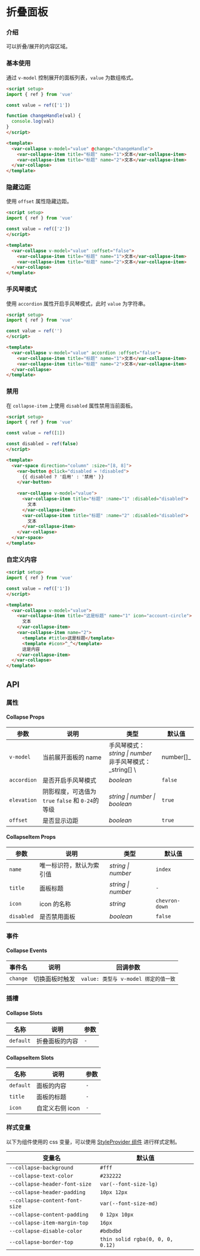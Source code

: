 # 折叠面板

### 介绍

可以折叠/展开的内容区域。

### 基本使用

通过 `v-model` 控制展开的面板列表，`value` 为数组格式。

```html
<script setup>
import { ref } from 'vue'

const value = ref(['1'])

function changeHandle(val) {
  console.log(val)
}
</script>

<template>
  <var-collapse v-model="value" @change="changeHandle">
    <var-collapse-item title="标题" name="1">文本</var-collapse-item>
    <var-collapse-item title="标题" name="2">文本</var-collapse-item>
  </var-collapse>
</template>
```
### 隐藏边距

使用 `offset` 属性隐藏边距。

```html
<script setup>
import { ref } from 'vue'

const value = ref(['2'])
</script>

<template>
  <var-collapse v-model="value" :offset="false">
    <var-collapse-item title="标题" name="1">文本</var-collapse-item>
    <var-collapse-item title="标题" name="2">文本</var-collapse-item>
  </var-collapse>
</template>
```

### 手风琴模式

使用 `accordion` 属性开启手风琴模式，此时 `value` 为字符串。

```html
<script setup>
import { ref } from 'vue'

const value = ref('')
</script>

<template>
  <var-collapse v-model="value" accordion :offset="false">
    <var-collapse-item title="标题" name="1">文本</var-collapse-item>
    <var-collapse-item title="标题" name="2">文本</var-collapse-item>
  </var-collapse>
</template>
```

### 禁用

在 `collapse-item` 上使用 `disabled` 属性禁用当前面板。

```html
<script setup>
import { ref } from 'vue'

const value = ref([1])

const disabled = ref(false)  
</script>

<template>
  <var-space direction="column" :size="[8, 8]">
    <var-button @click="disabled = !disabled">
      {{ disabled ? '启用' : '禁用' }}
    </var-button>
    
    <var-collapse v-model="value">
      <var-collapse-item title="标题" :name="1" :disabled="disabled">
        文本
      </var-collapse-item>
      <var-collapse-item title="标题" :name="2" :disabled="disabled">
        文本
      </var-collapse-item>
    </var-collapse>
  </var-space>
</template>
```

### 自定义内容

```html
<script setup>
import { ref } from 'vue'

const value = ref(['1'])  
</script>

<template>
  <var-collapse v-model="value">
    <var-collapse-item title="这是标题" name="1" icon="account-circle">
      文本
    </var-collapse-item>
    <var-collapse-item name="2">
      <template #title>这是标题</template>
      <template #icon>^_^</template>
      这是内容
    </var-collapse-item>
  </var-collapse>
</template>
```

## API

### 属性

#### Collapse Props

| 参数          | 说明                                   | 类型 | 默认值                          |
|-------------|--------------------------------------| -------- |------------------------------|
| `v-model`   | 当前展开面板的 name                         | 手风琴模式： _string \| number_<br> 非手风琴模式：_string[] \ | number[]_ | `-` |
| `accordion` | 是否开启手风琴模式                            | _boolean_ | `false`                      |
| `elevation` | 阴影程度，可选值为 `true` `false` 和 `0-24`的等级 | _string \| number \| boolean_|   `true`    |
| `offset`    | 是否显示边距                               | _boolean_ | `true`                       |

#### CollapseItem Props

| 参数 | 说明 | 类型 | 默认值 |
| ----- | -------------- | -------- | ---------- |
| `name` | 唯一标识符，默认为索引值 | _string \| number_| `index` |
| `title` | 面板标题 | _string \| number_| `-` |
| `icon` | icon 的名称 | _string_ | `chevron-down` |
| `disabled` | 是否禁用面板 | _boolean_ | `false` |

### 事件

#### Collapse Events

| 事件名 | 说明 | 回调参数 |
| ----- | -------------- | -------- |
| `change` | 切换面板时触发| `value: 类型与 v-model 绑定的值一致` |

### 插槽

#### Collapse Slots

| 名称 | 说明      | 参数 |
| ----- |---------| -------- |
| `default` | 折叠面板的内容 | `-` |

#### CollapseItem Slots

| 名称 | 说明 | 参数 |
| ----- | -------------- | -------- |
| `default` | 面板的内容 | `-` |
| `title` | 面板的标题 | `-` |
| `icon` | 自定义右侧 icon | `-` |

### 样式变量
以下为组件使用的 css 变量，可以使用 [StyleProvider 组件](#/zh-CN/style-provider) 进行样式定制。

| 变量名 | 默认值 |
| --- | --- |
| `--collapse-background` | `#fff` |
| `--collapse-text-color` | `#232222` |
| `--collapse-header-font-size` | `var(--font-size-lg)` |
| `--collapse-header-padding` | `10px 12px` |
| `--collapse-content-font-size` | `var(--font-size-md)` |
| `--collapse-content-padding` | `0 12px 10px` |
| `--collapse-item-margin-top` | `16px` |
| `--collapse-disable-color` | `#bdbdbd` |
| `--collapse-border-top` | `thin solid rgba(0, 0, 0, 0.12)` |
